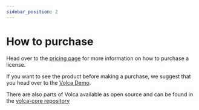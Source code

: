 ```yaml
---
sidebar_position: 2
---
```


# How to purchase

Head over to the [pricing page](https://volca.io/pricing) for more information on how to purchase a license.

If you want to see the product before making a purchase, we suggest that you head over to the [Volca Demo](https://app.demo.volca.io/).

There are also parts of Volca available as open source and can be found in the [volca-core repository](https://github.com/volca-io/volca-core)
